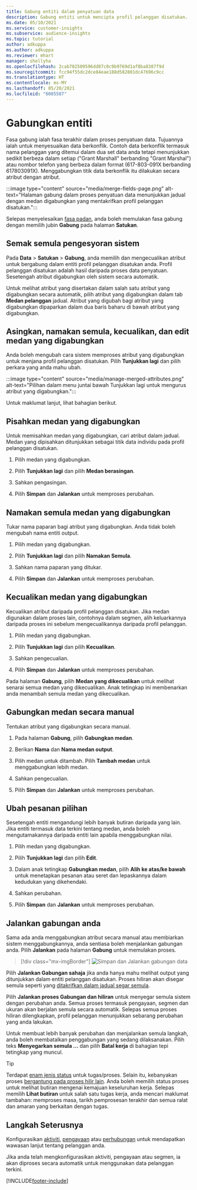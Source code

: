 ```yaml
---
title: Gabung entiti dalam penyatuan data
description: Gabung entiti untuk mencipta profil pelanggan disatukan.
ms.date: 05/10/2021
ms.service: customer-insights
ms.subservice: audience-insights
ms.topic: tutorial
author: adkuppa
ms.author: adkuppa
ms.reviewer: mhart
manager: shellyha
ms.openlocfilehash: 2cab702509596dd87c0c9b9769d1af8ba8387f9d
ms.sourcegitcommit: fcc94f55dc2dce84eae188d582801dc47696c9cc
ms.translationtype: HT
ms.contentlocale: ms-MY
ms.lasthandoff: 05/20/2021
ms.locfileid: "6085587"
---
```

# <a name="merge-entities"></a>Gabungkan entiti

Fasa gabung ialah fasa terakhir dalam proses penyatuan data. Tujuannya ialah untuk menyesuaikan data berkonflik. Contoh data berkonflik termasuk nama pelanggan yang ditemui dalam dua set data anda tetapi menunjukkan sedikit berbeza dalam setiap ("Grant Marshall" berbanding "Grant Marshal") atau nombor telefon yang berbeza dalam format (617-803-091X berbanding 617803091X). Menggabungkan titik data berkonflik itu dilakukan secara atribut dengan atribut.

:::image type="content" source="media/merge-fields-page.png" alt-text="Halaman gabung dalam proses penyatuan data menunjukkan jadual dengan medan digabungkan yang mentakrifkan profil pelanggan disatukan.":::

Selepas menyelesaikan [fasa padan](match-entities.md), anda boleh memulakan fasa gabung dengan memilih jubin **Gabung** pada halaman **Satukan**.

## <a name="review-system-recommendations"></a>Semak semula pengesyoran sistem

Pada **Data** > **Satukan** > **Gabung**, anda memilih dan mengecualikan atribut untuk bergabung dalam entiti profil pelanggan disatukan anda. Profil pelanggan disatukan adalah hasil daripada proses data penyatuan. Sesetengah atribut digabungkan oleh sistem secara automatik.

Untuk melihat atribut yang disertakan dalam salah satu atribut yang digabungkan secara automatik, pilih atribut yang digabungkan dalam tab **Medan pelanggan** jadual. Atribut yang digubah bagi atribut yang digabungkan dipaparkan dalam dua baris baharu di bawah atribut yang digabungkan.

## <a name="separate-rename-exclude-and-edit-merged-fields"></a>Asingkan, namakan semula, kecualikan, dan edit medan yang digabungkan

Anda boleh mengubah cara sistem memproses atribut yang digabungkan untuk menjana profil pelanggan disatukan. Pilih **Tunjukkan lagi** dan pilih perkara yang anda mahu ubah.

:::image type="content" source="media/manage-merged-attributes.png" alt-text="Pilihan dalam menu juntai bawah Tunjukkan lagi untuk mengurus atribut yang digabungkan.":::

Untuk maklumat lanjut, lihat bahagian berikut.

## <a name="separate-merged-fields"></a>Pisahkan medan yang digabungkan

Untuk memisahkan medan yang digabungkan, cari atribut dalam jadual. Medan yang dipisahkan ditunjukkan sebagai titik data individu pada profil pelanggan disatukan. 

1. Pilih medan yang digabungkan.
  
1. Pilih **Tunjukkan lagi** dan pilih **Medan berasingan**.
 
1. Sahkan pengasingan.

1. Pilih **Simpan** dan **Jalankan** untuk memproses perubahan.

## <a name="rename-merged-fields"></a>Namakan semula medan yang digabungkan

Tukar nama paparan bagi atribut yang digabungkan. Anda tidak boleh mengubah nama entiti output.

1. Pilih medan yang digabungkan.
  
1. Pilih **Tunjukkan lagi** dan pilih **Namakan Semula**.

1. Sahkan nama paparan yang ditukar. 

1. Pilih **Simpan** dan **Jalankan** untuk memproses perubahan.

## <a name="exclude-merged-fields"></a>Kecualikan medan yang digabungkan

Kecualikan atribut daripada profil pelanggan disatukan. Jika medan digunakan dalam proses lain, contohnya dalam segmen, alih keluarkannya daripada proses ini sebelum mengecualikannya daripada profil pelanggan. 

1. Pilih medan yang digabungkan.
  
1. Pilih **Tunjukkan lagi** dan pilih **Kecualikan**.

1. Sahkan pengecualian.

1. Pilih **Simpan** dan **Jalankan** untuk memproses perubahan. 

Pada halaman **Gabung**, pilih **Medan yang dikecualikan** untuk melihat senarai semua medan yang dikecualikan. Anak tetingkap ini membenarkan anda menambah semula medan yang dikecualikan.

## <a name="manually-combine-fields"></a>Gabungkan medan secara manual

Tentukan atribut yang digabungkan secara manual. 

1. Pada halaman **Gabung**, pilih **Gabungkan medan**.

1. Berikan **Nama** dan **Nama medan output**.

1. Pilih medan untuk ditambah. Pilih **Tambah medan** untuk menggabungkan lebih medan.

1. Sahkan pengecualian.

1. Pilih **Simpan** dan **Jalankan** untuk memproses perubahan. 

## <a name="change-the-order-of-fields"></a>Ubah pesanan pilihan

Sesetengah entiti mengandungi lebih banyak butiran daripada yang lain. Jika entiti termasuk data terkini tentang medan, anda boleh mengutamakannya daripada entiti lain apabila menggabungkan nilai.

1. Pilih medan yang digabungkan.
  
1. Pilih **Tunjukkan lagi** dan pilih **Edit**.

1. Dalam anak tetingkap **Gabungkan medan**, pilih **Alih ke atas/ke bawah** untuk menetapkan pesanan atau seret dan lepaskannya dalam kedudukan yang dikehendaki.

1. Sahkan perubahan.

1. Pilih **Simpan** dan **Jalankan** untuk memproses perubahan.

## <a name="run-your-merge"></a>Jalankan gabungan anda

Sama ada anda menggabungkan atribut secara manual atau membiarkan sistem menggabungkannya, anda sentiasa boleh menjalankan gabungan anda. Pilih **Jalankan** pada halaman **Gabung** untuk memulakan proses.

> [!div class="mx-imgBorder"]
> ![Simpan dan Jalankan gabungan data](media/configure-data-merge-save-run.png "Simpan dan Jalankan Gabungan Data")

Pilih **Jalankan Gabungan sahaja** jika anda hanya mahu melihat output yang ditunjukkan dalam entiti pelanggan disatukan. Proses hiliran akan disegar semula seperti yang [ditakrifkan dalam jadual segar semula](system.md#schedule-tab).

Pilih **Jalankan proses Gabungan dan hiliran** untuk menyegar semula sistem dengan perubahan anda. Semua proses termasuk pengayaan, segmen dan ukuran akan berjalan semula secara automatik. Selepas semua proses hiliran dilengkapkan, profil pelanggan menunjukkan sebarang perubahan yang anda lakukan.

Untuk membuat lebih banyak perubahan dan menjalankan semula langkah, anda boleh membatalkan penggabungan yang sedang dilaksanakan. Pilih teks **Menyegarkan semula ...** dan pilih **Batal kerja** di bahagian tepi tetingkap yang muncul.

> [!TIP]
> Terdapat [enam jenis status](system.md#status-types) untuk tugas/proses. Selain itu, kebanyakan proses [bergantung pada proses hilir lain](system.md#refresh-policies). Anda boleh memilih status proses untuk melihat butiran mengenai kemajuan keseluruhan kerja. Selepas memilih **Lihat butiran** untuk salah satu tugas kerja, anda mencari maklumat tambahan: memproses masa, tarikh pemprosesan terakhir dan semua ralat dan amaran yang berkaitan dengan tugas.

## <a name="next-step"></a>Langkah Seterusnya

Konfigurasikan [aktiviti](activities.md), [pengayaan](enrichment-hub.md) atau [perhubungan](relationships.md) untuk mendapatkan wawasan lanjut tentang pelanggan anda.

Jika anda telah mengkonfigurasikan aktiviti, pengayaan atau segmen, ia akan diproses secara automatik untuk menggunakan data pelanggan terkini.

[!INCLUDE[footer-include](../includes/footer-banner.md)]
